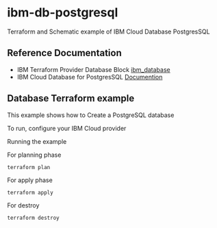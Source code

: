 # ibm-db-postgresql

Terraform and Schematic example of IBM Cloud Database PostgresSQL 

## Reference Documentation
-   IBM Terraform Provider Database Block [ibm_database](https://cloud.ibm.com/docs/terraform?topic=terraform-databases-resources#db)
-   IBM Cloud Database for PostgresSQL [Documention](https://cloud.ibm.com/docs/databases-for-postgresql?topic=databases-for-postgresql-getting-started)

## Database Terraform example

This example shows how to Create a PostgreSQL database


To run, configure your IBM Cloud provider

Running the example

For planning phase

```shell
terraform plan
```

For apply phase

```shell
terraform apply
```

For destroy

```shell
terraform destroy
```

